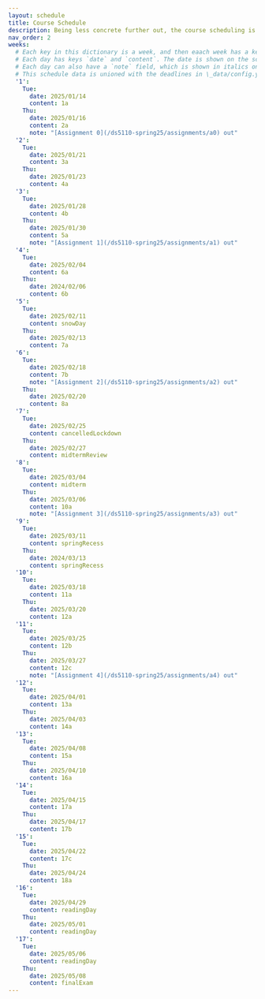 ```yaml
---
layout: schedule
title: Course Schedule 
description: Being less concrete further out, the course scheduling is tentative and subject to changes.
nav_order: 2
weeks:
  # Each key in this dictionary is a week, and then eaach week has a key in [Mon, Tue, Wed, Thu, Fri].
  # Each day has keys `date` and `content`. The date is shown on the schedule, and `content` is a key into the yml file in \_data/modules.yml. `content` may be an array.
  # Each day can also have a `note` field, which is shown in italics on the calendar.
  # This schedule data is unioned with the deadlines in \_data/config.yml
  '1':
    Tue:
      date: 2025/01/14
      content: 1a
    Thu:
      date: 2025/01/16
      content: 2a
      note: "[Assignment 0](/ds5110-spring25/assignments/a0) out"
  '2':
    Tue:
      date: 2025/01/21
      content: 3a
    Thu:
      date: 2025/01/23
      content: 4a
  '3':
    Tue:
      date: 2025/01/28
      content: 4b
    Thu:
      date: 2025/01/30
      content: 5a
      note: "[Assignment 1](/ds5110-spring25/assignments/a1) out"
  '4':
    Tue:
      date: 2025/02/04
      content: 6a
    Thu:
      date: 2024/02/06
      content: 6b
  '5':
    Tue:
      date: 2025/02/11
      content: snowDay
    Thu:
      date: 2025/02/13
      content: 7a
  '6':
    Tue:
      date: 2025/02/18
      content: 7b
      note: "[Assignment 2](/ds5110-spring25/assignments/a2) out"
    Thu:
      date: 2025/02/20
      content: 8a
  '7':
    Tue:
      date: 2025/02/25
      content: cancelledLockdown
    Thu:
      date: 2025/02/27
      content: midtermReview
  '8':
    Tue:
      date: 2025/03/04
      content: midterm
    Thu:
      date: 2025/03/06
      content: 10a
      note: "[Assignment 3](/ds5110-spring25/assignments/a3) out"
  '9':
    Tue:
      date: 2025/03/11
      content: springRecess
    Thu:
      date: 2024/03/13
      content: springRecess
  '10':
    Tue:
      date: 2025/03/18
      content: 11a
    Thu:
      date: 2025/03/20
      content: 12a
  '11':
    Tue:
      date: 2025/03/25
      content: 12b
    Thu:
      date: 2025/03/27
      content: 12c
      note: "[Assignment 4](/ds5110-spring25/assignments/a4) out"
  '12':
    Tue:
      date: 2025/04/01
      content: 13a
    Thu:
      date: 2025/04/03
      content: 14a
  '13':
    Tue:
      date: 2025/04/08
      content: 15a
    Thu:
      date: 2025/04/10
      content: 16a
  '14':
    Tue:
      date: 2025/04/15
      content: 17a
    Thu:
      date: 2025/04/17
      content: 17b
  '15':
    Tue:
      date: 2025/04/22
      content: 17c
    Thu:
      date: 2025/04/24
      content: 18a
  '16':
    Tue:
      date: 2025/04/29
      content: readingDay
    Thu:
      date: 2025/05/01
      content: readingDay
  '17':
    Tue:
      date: 2025/05/06
      content: readingDay
    Thu:
      date: 2025/05/08
      content: finalExam
---
```

